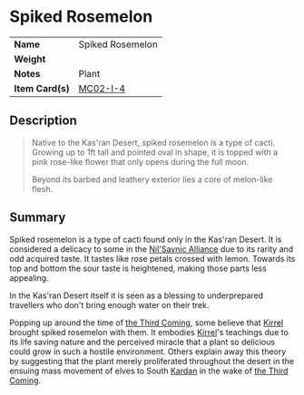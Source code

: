 # Spiked Rosemelon

|||
| --- | --- |
| **Name** | Spiked Rosemelon | item.3
| **Weight** ||
| **Notes** | Plant |
| **Item Card(s)** | [MC02-I-4](../cards/MC02-I-4.md) |

## Description

> Native to the Kas'ran Desert, spiked rosemelon is a type of cacti. Growing up to 1ft tall and pointed oval in shape, it is topped with a pink rose-like flower that only opens during the full moon.
>
> Beyond its barbed and leathery exterior lies a core of melon-like flesh. 

## Summary

Spiked rosemelon is a type of cacti found only in the Kas'ran Desert. It is considered a delicacy to some in the [Nil'Savnic Alliance](../civilisations/nilsavnic-alliance/nilsavnic-alliance.md) due to its rarity and odd acquired taste. It tastes like rose petals crossed with lemon. Towards its top and bottom the sour taste is heightened, making those parts less appealing.

In the Kas'ran Desert itself it is seen as a blessing to underprepared travellers who don't bring enough water on their trek.

Popping up around the time of [the Third Coming](../history/events/the-third-coming.md), some believe that [Kirrel](../gods/deities/kirrel.md) brought spiked rosemelon with them. It embodies [Kirrel](../gods/deities/kirrel.md)'s teachings due to its life saving nature and the perceived miracle that a plant so delicious could grow in such a hostile environment. Others explain away this theory by suggesting that the plant merely proliferated throughout the desert in the ensuing mass movement of elves to South [Kardan](../places/topography/continents-islands/kardan.md) in the wake of [the Third Coming](../history/events/the-third-coming.md).
